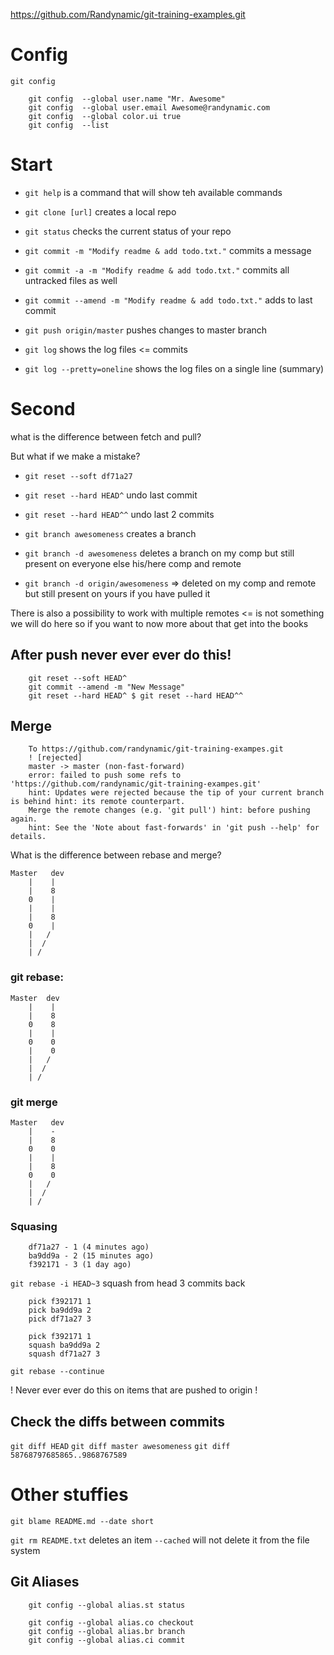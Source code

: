 https://github.com/Randynamic/git-training-examples.git

# Config
`git config`

```
    git config  --global user.name "Mr. Awesome" 
    git config  --global user.email Awesome@randynamic.com
    git config  --global color.ui true
    git config  --list
```

# Start 
- `git help` is a command that will show teh available commands
- `git clone [url]` creates a local repo
- `git status` checks the current status of your repo

- `git commit -m "Modify readme & add todo.txt."` commits a message
- `git commit -a -m "Modify readme & add todo.txt."` commits all untracked files as well
- `git commit --amend -m "Modify readme & add todo.txt."` adds to last commit
- `git push origin/master` pushes changes to master branch
- `git log` shows the log files <= commits
- `git log --pretty=oneline` shows the log files on a single line (summary)

# Second
what is the difference between fetch and pull?

But what if we make a mistake?
- `git reset --soft df71a27`
- `git reset --hard HEAD^` undo last commit
- `git reset --hard HEAD^^` undo last 2 commits

- `git branch awesomeness` creates a branch
- `git branch -d awesomeness` deletes a branch on my comp but still present on everyone else his/here comp and remote
- `git branch -d origin/awesomeness` => deleted on my comp and remote but still present on yours if you have pulled it

There is also a possibility to work with multiple remotes <= is not something we will do here so if you want to now more about that get into the books

## After push never ever ever do this!

```
    git reset --soft HEAD^
    git commit --amend -m "New Message"
    git reset --hard HEAD^ $ git reset --hard HEAD^^
```

## Merge
```
    To https://github.com/randynamic/git-training-exampes.git
    ! [rejected]        
    master -> master (non-fast-forward)
    error: failed to push some refs to 'https://github.com/randynamic/git-training-exampes.git' 
    hint: Updates were rejected because the tip of your current branch is behind hint: its remote counterpart. 
    Merge the remote changes (e.g. 'git pull') hint: before pushing again.
    hint: See the 'Note about fast-forwards' in 'git push --help' for details.
```

What is the difference between rebase and merge?

```
Master   dev
    |    |
    |    8
    0    |
    |    |
    |    8
    0    |
    |   /
    |  /
    | /
```

### git rebase:

```
Master  dev
    |    |
    |    8
    0    8
    |    |
    0    0
    |    0
    |   /
    |  /
    | /
```


### git merge
```
Master   dev
    |    -
    |    8
    0    0
    |    |
    |    8
    0    0
    |   /
    |  /
    | /
```


### Squasing

```
    df71a27 - 1 (4 minutes ago)
    ba9dd9a - 2 (15 minutes ago)
    f392171 - 3 (1 day ago)
```

`git rebase -i HEAD~3` squash from head 3 commits back

```
    pick f392171 1
    pick ba9dd9a 2
    pick df71a27 3
```

```
    pick f392171 1
    squash ba9dd9a 2
    squash df71a27 3
```

`git rebase --continue`

! Never ever ever do this on items that are pushed to origin !

## Check the diffs between commits

`git diff HEAD`
`git diff master awesomeness`
`git diff 58768797685865..9868767589`


# Other stuffies

`git blame README.md --date short`

`git rm README.txt` deletes an item
`--cached` will not delete it from the file system


## Git Aliases
```
    git config --global alias.st status 
    
    git config --global alias.co checkout
    git config --global alias.br branch 
    git config --global alias.ci commit
```
